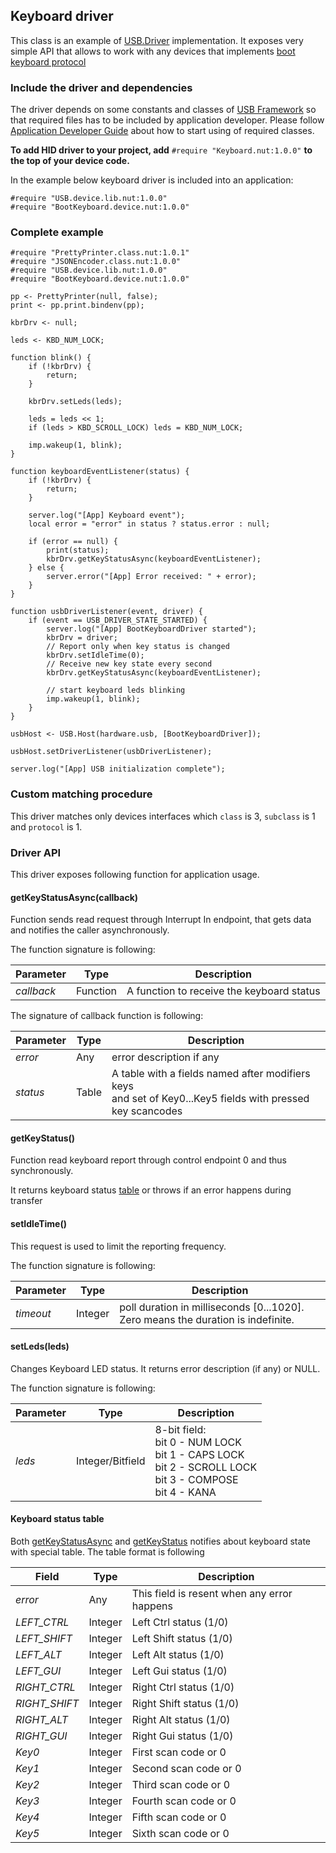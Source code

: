 ## Keyboard driver

This class is an example of [USB.Driver](../../DriverDevelopmentGuide.md#usbdriver-classHID_Driver.md) implementation. It exposes very simple API that allows to work with any devices that implements [boot keyboard protocol](http://www.usb.org/developers/hidpage/HID1_11.pdf)


### Include the driver and dependencies

The driver depends on some constants and classes of [USB Framework](../../README.md) so that required files has to be included by application developer. Please follow [Application Developer Guide](../../ApplicationDevelopmentGuide.md#include-the-framework-and-drivers) about how to start using of required classes.

**To add HID driver to your project, add** `#require "Keyboard.nut:1.0.0"` **to the top of your device code.**

In the example below keyboard driver is included into an application:

```squirrel
#require "USB.device.lib.nut:1.0.0"
#require "BootKeyboard.device.nut:1.0.0"
```

### Complete example

```squirrel
#require "PrettyPrinter.class.nut:1.0.1"
#require "JSONEncoder.class.nut:1.0.0"
#require "USB.device.lib.nut:1.0.0"
#require "BootKeyboard.device.nut:1.0.0"

pp <- PrettyPrinter(null, false);
print <- pp.print.bindenv(pp);

kbrDrv <- null;

leds <- KBD_NUM_LOCK;

function blink() {
    if (!kbrDrv) {
        return;
    }

    kbrDrv.setLeds(leds);

    leds = leds << 1;
    if (leds > KBD_SCROLL_LOCK) leds = KBD_NUM_LOCK;

    imp.wakeup(1, blink);
}

function keyboardEventListener(status) {
    if (!kbrDrv) {
        return;
    }

    server.log("[App] Keyboard event");
    local error = "error" in status ? status.error : null;

    if (error == null) {
        print(status);
        kbrDrv.getKeyStatusAsync(keyboardEventListener);
    } else {
        server.error("[App] Error received: " + error);
    }
}

function usbDriverListener(event, driver) {
    if (event == USB_DRIVER_STATE_STARTED) {
        server.log("[App] BootKeyboardDriver started");
        kbrDrv = driver;
        // Report only when key status is changed
        kbrDrv.setIdleTime(0);
        // Receive new key state every second
        kbrDrv.getKeyStatusAsync(keyboardEventListener);

        // start keyboard leds blinking
        imp.wakeup(1, blink);
    }
}

usbHost <- USB.Host(hardware.usb, [BootKeyboardDriver]);

usbHost.setDriverListener(usbDriverListener);

server.log("[App] USB initialization complete");

```

### Custom matching procedure

This driver matches only devices interfaces which `class` is 3, `subclass` is 1 and `protocol` is 1.

### Driver API

This driver exposes following function for application usage.


#### getKeyStatusAsync(callback)

Function sends read request through Interrupt In endpoint, that gets data and notifies the caller asynchronously.

The function signature is following:

| Parameter | Type | Description |
| --------- | ---- | ----------- |
| *callback* | Function | A function to receive the keyboard status |

The signature of callback function is following:

| Parameter | Type | Description |
| --------- | ---- | ----------- |
| *error*   | Any | error description if any |
| *status* | Table | A table with a fields named after modifiers keys </br> and set of Key0...Key5 fields with pressed key scancodes  |

#### getKeyStatus()

Function read keyboard report  through control endpoint 0 and thus synchronously.

It returns keyboard status [table](#keyboard-status-table) or throws if an error happens during transfer

#### setIdleTime()

This request is used to limit the reporting frequency.

The function signature is following:

| Parameter | Type | Description |
| --------- | ---- | ----------- |
| *timeout* | Integer | poll duration in milliseconds [0...1020]. Zero means the duration is indefinite.

#### setLeds(leds)

Changes Keyboard LED status. It returns error description (if any) or NULL.

The function signature is following:

| Parameter | Type | Description |
| --------- | ---- | ----------- |
| *leds* | Integer/Bitfield | 8-bit field:</br>bit 0 - NUM LOCK</br>bit 1 - CAPS LOCK</br>bit 2 - SCROLL LOCK</br>bit 3 - COMPOSE</br>bit 4 - KANA |


#### Keyboard status table

Both [getKeyStatusAsync](#getkeystatusasynccallback) and [getKeyStatus](#getkeystatus) notifies about keyboard state with special table. The table format is following

| Field | Type | Description |
| --------- | ---- | ----------- |
| *error* | Any | This field is resent when any error happens |
| *LEFT_CTRL* | Integer|  Left Ctrl status (1/0) |
| *LEFT_SHIFT* | Integer | Left Shift status (1/0) |
| *LEFT_ALT*  | Integer| Left Alt status (1/0) |
| *LEFT_GUI*  | Integer| Left Gui status (1/0) |
| *RIGHT_CTRL*  | Integer| Right Ctrl status (1/0) |
| *RIGHT_SHIFT*  | Integer| Right Shift status (1/0) |
| *RIGHT_ALT* | Integer| Right Alt status (1/0) |
| *RIGHT_GUI* | Integer| Right Gui status (1/0) |
| *Key0* | Integer| First scan code or 0 |
| *Key1* | Integer| Second scan code or 0 |
| *Key2* | Integer| Third scan code or 0 |
| *Key3* | Integer| Fourth scan code or 0 |
| *Key4* | Integer| Fifth scan code or 0 |
| *Key5* | Integer| Sixth scan code or 0 |
